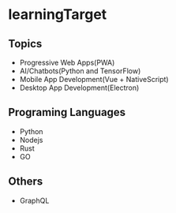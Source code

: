 # learningTarget

## Topics
 * Progressive Web Apps(PWA)
 * AI/Chatbots(Python and TensorFlow)
 * Mobile App Development(Vue + NativeScript)
 * Desktop App Development(Electron)

## Programing Languages
* Python
* Nodejs
* Rust
* GO

## Others
* GraphQL 